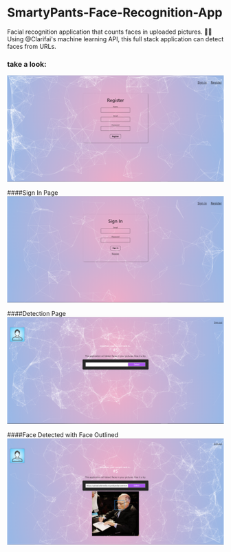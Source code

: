 # SmartyPants-Face-Recognition-App
Facial recognition application that counts faces in uploaded pictures. 👨‍💻
<br>Using @Clarifai's machine learning API, this full stack application can detect faces from URLs.
### take a look:
![smartyPantsRegister.PNG](./smartypants-pics/smartyPantsRegister.PNG)

####Sign In Page
![smartyPantsSignIn.PNG](./smartypants-pics/smartyPantsSignIn.PNG)

####Detection Page
![smartyPantsDetectPage.PNG](./smartypants-pics/smartyPantsDetectPage.PNG)


####Face Detected with Face Outlined
![smartyPantsFaceDetected.PNG](./smartypants-pics/smartyPantsFaceDetected.PNG)
